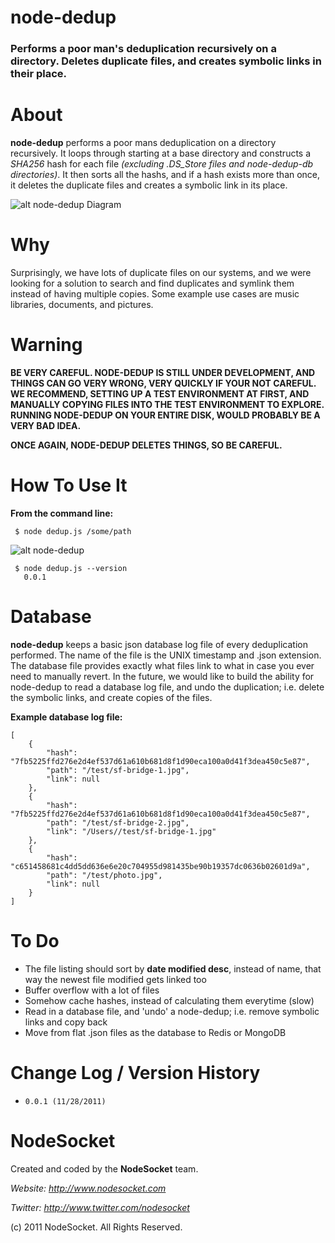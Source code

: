 node-dedup
===========

### Performs a poor man's deduplication recursively on a directory. Deletes duplicate files, and creates symbolic links in their place.

About
========

**node-dedup** performs a poor mans deduplication on a directory recursively. It loops through starting at a base directory and constructs a *SHA256* hash for each file *(excluding .DS_Store files and node-dedup-db directories)*. It then sorts all the hashs, and if a hash exists more than once, it deletes the duplicate files and creates a symbolic link in its place.

![alt node-dedup Diagram](http://i.imgur.com/RYFcp.png "node-dedup Diagram")

Why
========

Surprisingly, we have lots of duplicate files on our systems, and we were looking for a solution to search and find duplicates and symlink them instead of having multiple copies. Some example use cases are music libraries, documents, and pictures.


Warning
============

**BE VERY CAREFUL. NODE-DEDUP IS STILL UNDER DEVELOPMENT, AND THINGS CAN GO VERY WRONG, VERY QUICKLY IF YOUR NOT CAREFUL. WE RECOMMEND, SETTING UP A TEST ENVIRONMENT AT FIRST, AND MANUALLY COPYING FILES INTO THE TEST ENVIRONMENT TO EXPLORE. RUNNING NODE-DEDUP ON YOUR ENTIRE DISK, WOULD PROBABLY BE A VERY BAD IDEA.**


**ONCE AGAIN, NODE-DEDUP DELETES THINGS, SO BE CAREFUL.**


How To Use It
========

**From the command line:**

     $ node dedup.js /some/path

![alt node-dedup](http://i.imgur.com/Svc2S.png "node-dedup")

     $ node dedup.js --version
       0.0.1

Database
=========

**node-dedup** keeps a basic json database log file of every deduplication performed. The name of the file is the UNIX timestamp and .json extension. The database file provides exactly what files link to what in case you ever need to manually revert. In the future, we would like to build the ability for node-dedup to read a database log file, and undo the duplication; i.e. delete the symbolic links, and create copies of the files.

**Example database log file:**

    [
        {
            "hash": "7fb5225ffd276e2d4ef537d61a610b681d8f1d90eca100a0d41f3dea450c5e87",
            "path": "/test/sf-bridge-1.jpg",
            "link": null
        },
        {
            "hash": "7fb5225ffd276e2d4ef537d61a610b681d8f1d90eca100a0d41f3dea450c5e87",
            "path": "/test/sf-bridge-2.jpg",
            "link": "/Users//test/sf-bridge-1.jpg"
        },
        {
            "hash": "c651458681c4dd5dd636e6e20c704955d981435be90b19357dc0636b02601d9a",
            "path": "/test/photo.jpg",
            "link": null
        }
    ]


To Do
===========

 *    The file listing should sort by **date modified desc**, instead of name, that way the newest file modified gets linked too
 *    Buffer overflow with a lot of files
 *    Somehow cache hashes, instead of calculating them everytime (slow)
 *    Read in a database file, and 'undo' a node-dedup; i.e. remove symbolic links and copy back
 *    Move from flat .json files as the database to Redis or MongoDB

Change Log / Version History
===========

*     0.0.1 (11/28/2011)

NodeSocket
============

Created and coded by the **NodeSocket** team.

_Website: <http://www.nodesocket.com>_

_Twitter: <http://www.twitter.com/nodesocket>_

(c) 2011 NodeSocket. All Rights Reserved.